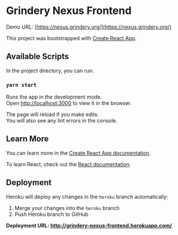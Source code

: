 # Grindery Nexus Frontend

Demo URL: [https://nexus.grindery.org/](https://nexus.grindery.org/)

This project was bootstrapped with [Create React App](https://github.com/facebook/create-react-app).

## Available Scripts

In the project directory, you can run:

### `yarn start`

Runs the app in the development mode.\
Open [http://localhost:3000](http://localhost:3000) to view it in the browser.

The page will reload if you make edits.\
You will also see any lint errors in the console.

## Learn More

You can learn more in the [Create React App documentation](https://facebook.github.io/create-react-app/docs/getting-started).

To learn React, check out the [React documentation](https://reactjs.org/).

## Deployment

Heroku will deploy any changes in the `heroku` branch automatically:

1. Merge your changes into the `heroku` branch
2. Push Heroku branch to GitHub

**Deployment URL: http://grindery-nexus-frontend.herokuapp.com/**
